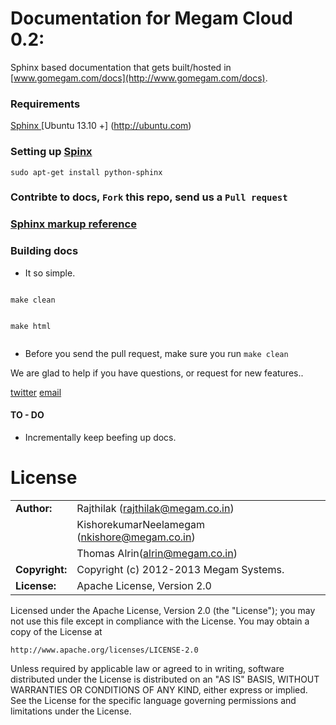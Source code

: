 Documentation for Megam Cloud 0.2:
====

Sphinx based documentation that gets built/hosted in [www.gomegam.com/docs](http://www.gomegam.com/docs).

### Requirements

> 
[Sphinx ](http://sphinx-doc.org/)
[Ubuntu 13.10 +] (http://ubuntu.com)


### Setting up [Spinx](http://sphinx-doc.org)

```
sudo apt-get install python-sphinx

```
 
### Contribte to docs, `Fork` this repo, send us a `Pull request`


### [Sphinx markup reference](http://sphinx-doc.org/latest/contents.html)


### Building docs

* It so simple.  

```

make clean         


make html


```

* Before you send the pull request, make sure you run `make clean` 


We are glad to help if you have questions, or request for new features..

[twitter](http://twitter.com/indykish) [email](<rajthilak@megam.co.in>)

#### TO - DO

* Incrementally keep beefing up docs.

	
# License

|                      |                                          |
|:---------------------|:-----------------------------------------|
| **Author:**          | Rajthilak (<rajthilak@megam.co.in>)
|		       	       | KishorekumarNeelamegam (<nkishore@megam.co.in>)
|                      | Thomas Alrin(<alrin@megam.co.in>)
| **Copyright:**       | Copyright (c) 2012-2013 Megam Systems.
| **License:**         | Apache License, Version 2.0

Licensed under the Apache License, Version 2.0 (the "License");
you may not use this file except in compliance with the License.
You may obtain a copy of the License at

    http://www.apache.org/licenses/LICENSE-2.0

Unless required by applicable law or agreed to in writing, software
distributed under the License is distributed on an "AS IS" BASIS,
WITHOUT WARRANTIES OR CONDITIONS OF ANY KIND, either express or implied.
See the License for the specific language governing permissions and
limitations under the License.
 
